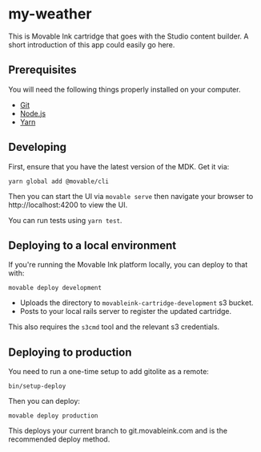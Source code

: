 # my-weather

This is Movable Ink cartridge that goes with the Studio content builder.
A short introduction of this app could easily go here.

## Prerequisites

You will need the following things properly installed on your computer.

* [Git](https://git-scm.com/)
* [Node.js](https://nodejs.org/)
* [Yarn](https://yarnpkg.com/)

## Developing

First, ensure that you have the latest version of the MDK. Get it via:

```
yarn global add @movable/cli
```

Then you can start the UI via `movable serve` then navigate your browser to http://localhost:4200 to view the UI.

You can run tests using `yarn test`.

## Deploying to a local environment

If you're running the Movable Ink platform locally, you can deploy to that with:

```
movable deploy development
```

* Uploads the directory to `movableink-cartridge-development` s3 bucket.
* Posts to your local rails server to register the updated cartridge.

This also requires the `s3cmd` tool and the relevant s3 credentials.

## Deploying to production

You need to run a one-time setup to add gitolite as a remote:

```
bin/setup-deploy
```

Then you can deploy:

```
movable deploy production
```

This deploys your current branch to git.movableink.com and is the recommended deploy method.
